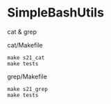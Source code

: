 # SimpleBashUtils
cat &amp; grep

cat/Makefile

    make s21_cat
    make tests

grep/Makefile

    make s21_grep
    make tests

